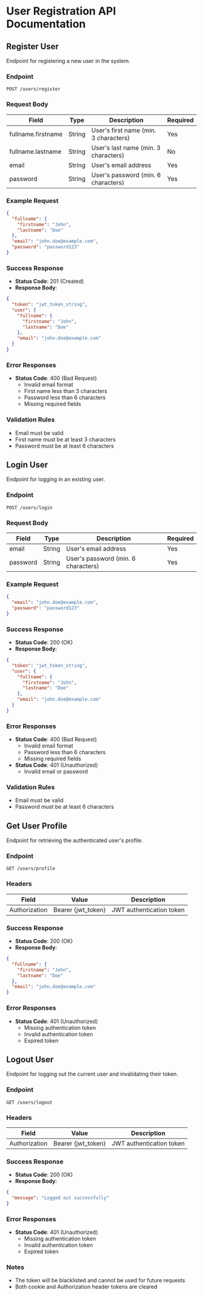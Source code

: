 # User Registration API Documentation

## Register User

Endpoint for registering a new user in the system.

### Endpoint

```
POST /users/register
```

### Request Body

| Field              | Type   | Description                           | Required |
| ------------------ | ------ | ------------------------------------- | -------- |
| fullname.firstname | String | User's first name (min. 3 characters) | Yes      |
| fullname.lastname  | String | User's last name (min. 3 characters)  | No       |
| email              | String | User's email address                  | Yes      |
| password           | String | User's password (min. 6 characters)   | Yes      |

### Example Request

```json
{
  "fullname": {
    "firstname": "John",
    "lastname": "Doe"
  },
  "email": "john.doe@example.com",
  "password": "password123"
}
```

### Success Response

- **Status Code**: 201 (Created)
- **Response Body**:

```json
{
  "token": "jwt_token_string",
  "user": {
    "fullname": {
      "firstname": "John",
      "lastname": "Doe"
    },
    "email": "john.doe@example.com"
  }
}
```

### Error Responses

- **Status Code**: 400 (Bad Request)
  - Invalid email format
  - First name less than 3 characters
  - Password less than 6 characters
  - Missing required fields

### Validation Rules

- Email must be valid
- First name must be at least 3 characters
- Password must be at least 6 characters

## Login User

Endpoint for logging in an existing user.

### Endpoint

```
POST /users/login
```

### Request Body

| Field    | Type   | Description                         | Required |
| -------- | ------ | ----------------------------------- | -------- |
| email    | String | User's email address                | Yes      |
| password | String | User's password (min. 6 characters) | Yes      |

### Example Request

```json
{
  "email": "john.doe@example.com",
  "password": "password123"
}
```

### Success Response

- **Status Code**: 200 (OK)
- **Response Body**:

```json
{
  "token": "jwt_token_string",
  "user": {
    "fullname": {
      "firstname": "John",
      "lastname": "Doe"
    },
    "email": "john.doe@example.com"
  }
}
```

### Error Responses

- **Status Code**: 400 (Bad Request)
  - Invalid email format
  - Password less than 6 characters
  - Missing required fields
- **Status Code**: 401 (Unauthorized)
  - Invalid email or password

### Validation Rules

- Email must be valid
- Password must be at least 6 characters

## Get User Profile

Endpoint for retrieving the authenticated user's profile.

### Endpoint

```
GET /users/profile
```

### Headers

| Field         | Value              | Description              |
| ------------- | ------------------ | ------------------------ |
| Authorization | Bearer {jwt_token} | JWT authentication token |

### Success Response

- **Status Code**: 200 (OK)
- **Response Body**:

```json
{
  "fullname": {
    "firstname": "John",
    "lastname": "Doe"
  },
  "email": "john.doe@example.com"
}
```

### Error Responses

- **Status Code**: 401 (Unauthorized)
  - Missing authentication token
  - Invalid authentication token
  - Expired token

## Logout User

Endpoint for logging out the current user and invalidating their token.

### Endpoint

```
GET /users/logout
```

### Headers

| Field         | Value              | Description              |
| ------------- | ------------------ | ------------------------ |
| Authorization | Bearer {jwt_token} | JWT authentication token |

### Success Response

- **Status Code**: 200 (OK)
- **Response Body**:

```json
{
  "message": "Logged out successfully"
}
```

### Error Responses

- **Status Code**: 401 (Unauthorized)
  - Missing authentication token
  - Invalid authentication token
  - Expired token

### Notes

- The token will be blacklisted and cannot be used for future requests
- Both cookie and Authorization header tokens are cleared
